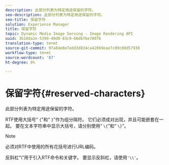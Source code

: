 ```yaml
---
description: 此部分列表为特定用途保留的字符。
seo-description: 此部分列表为特定用途保留的字符。
seo-title: 保留字符
solution: Experience Manager
title: 保留字符
topic: Dynamic Media Image Serving - Image Rendering API
uuid: 3b18da2e-5399-49d0-83c9-66dbf6e7807b
translation-type: tm+mt
source-git-commit: 97a84e8e7edd3d834ca42069eae7c09c00d57938
workflow-type: tm+mt
source-wordcount: '87'
ht-degree: 0%

---
```



# 保留字符{#reserved-characters}

此部分列表为特定用途保留的字符。

RTF使用大括号“ `{`”和“ `}`”作为组分隔符。 它们必须成对出现，并且可能嵌套在一起。 要在文本字符串中显示大括号，请分别使用“ `\{`”和“ `\}`”。

>[!NOTE]
>
>必须对RTF中使用的所有花括号进行URL编码。

反斜杠“\”用于引入RTF命令和关键字。 要显示反斜杠，请使用`'\\'`。
